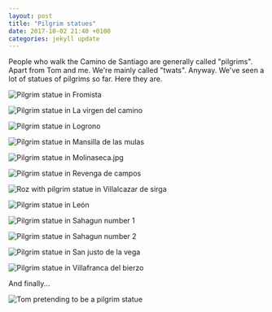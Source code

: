 ```yaml
---
layout: post
title: "Pilgrim statues"
date: 2017-10-02 21:40 +0100
categories: jekyll update
---
```


People who walk the Camino de Santiago are generally called "pilgrims". Apart from Tom and me. We're mainly called "twats". Anyway. We've seen a lot of statues of pilgrims so far. Here they are.

![Pilgrim statue in Fromista](https://github.com/tombye/trexit/raw/gh-pages/assets/images/pilgrim-statue-in-fromista.jpg)

![Pilgrim statue in La virgen del camino](https://github.com/tombye/trexit/raw/gh-pages/assets/images/pilgrim-statue-in-la-virgen-del-camino.jpg)

![Pilgrim statue in Logrono](https://github.com/tombye/trexit/raw/gh-pages/assets/images/pilgrim-statue-in-logrono.jpg)

![Pilgrim statue in Mansilla de las mulas](https://github.com/tombye/trexit/raw/gh-pages/assets/images/pilgrim-statue-in-mansilla-de-las-mulas.jpg)

![Pilgrim statue in Molinaseca.jpg](https://github.com/tombye/trexit/raw/gh-pages/assets/images/pilgrim-statue-in-molinaseca.jpg)

![Pilgrim statue in Revenga de campos](https://github.com/tombye/trexit/raw/gh-pages/assets/images/pilgrim-statue-in-revenga-de-campos.jpg)

![Roz with pilgrim statue in Villalcazar de sirga](https://github.com/tombye/trexit/raw/gh-pages/assets/images/roz-with-pilgrim-statue-in-villalcazar-de-sirga)

![Pilgrim statue in León](https://github.com/tombye/trexit/raw/gh-pages/assets/images/pilgrim-statue-in-leon.jpg)


![Pilgrim statue in Sahagun number 1](https://github.com/tombye/trexit/raw/gh-pages/assets/images/pilgrim-statue-in-sahagun-2.jpg)

![Pilgrim statue in Sahagun number 2](https://github.com/tombye/trexit/raw/gh-pages/assets/images/pilgrim-statue-in-sahagun.jpg)

![Pilgrim statue in San justo de la vega](https://github.com/tombye/trexit/raw/gh-pages/assets/images/pilgrim-statue-in-san-justo-de-la-vega.jpg)

![Pilgrim statue in Villafranca del bierzo](https://github.com/tombye/trexit/raw/gh-pages/assets/images/pilgrim-statue-in-villafranca-del-bierzo.jpg)

And finally...

![Tom pretending to be a pilgrim statue](https://github.com/tombye/trexit/raw/gh-pages/assets/images/pilgrim-tom.jpg)
